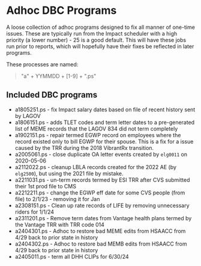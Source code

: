 # Adhoc DBC Programs

A loose collection of adhoc programs designed to fix all manner of one-time issues. These are typically run from the Impact scheduler with a high priority (a lower number) - 25 is a good default. This will have these jobs run prior to reports, which will hopefully have their fixes be reflected in later programs.

These processes are named:

> "a" + YYMMDD + [1-9] + ".ps"

## Included DBC programs

- a1805251.ps - fix Impact salary dates based on file of recent history sent by LAGOV
- a1806151.ps - adds TLET codes and term letter dates to a pre-generated list of MEME records that the LAGOV 834 did not term completely
- a1902151.ps - repair termed EGWP record on employees where the record existed only to bill EGWP for their spouse. This is a fix for a issue caused by the TRR during the 2018 VibrantRx transition.
- a2005061.ps - close duplicate OA letter events created by `elg0011` on 2020-05-06
- a2112022.ps - cleanup LBLA records created for the 2022 AE (by `elg2500`), but using the 2021 file by mistake.
- a2211031.ps - un-term records termed by ESI TRR after CVS submitted their 1st prod file to CMS
- a2212211.ps - change the EGWP eff date for some CVS people (from file) to 2/1/23 - removing it for Jan
- a2308151.ps - Clean up rate records of LIFE by removing unnecessary riders for 1/1/24
- a2311201.ps - Remove term dates from Vantage health plans termed by the Vantage TRR with TRR code 014
- a2404301.ps - Adhoc to restore bad MEME edits from HSAACC from 4/29 back to prior state in history
- a2404302.ps - Adhoc to restore bad MEMB edits from HSAACC from 4/29 back to prior state in history
- a2405011.ps - term all DHH CLIPs for 6/30/24
